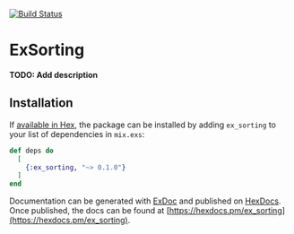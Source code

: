 [![Build Status](https://semaphoreci.com/api/v1/pedroperrone/elixir-sorting/branches/master/badge.svg)](https://semaphoreci.com/pedroperrone/elixir-sorting)

# ExSorting

**TODO: Add description**

## Installation

If [available in Hex](https://hex.pm/docs/publish), the package can be installed
by adding `ex_sorting` to your list of dependencies in `mix.exs`:

```elixir
def deps do
  [
    {:ex_sorting, "~> 0.1.0"}
  ]
end
```

Documentation can be generated with [ExDoc](https://github.com/elixir-lang/ex_doc)
and published on [HexDocs](https://hexdocs.pm). Once published, the docs can
be found at [https://hexdocs.pm/ex_sorting](https://hexdocs.pm/ex_sorting).

